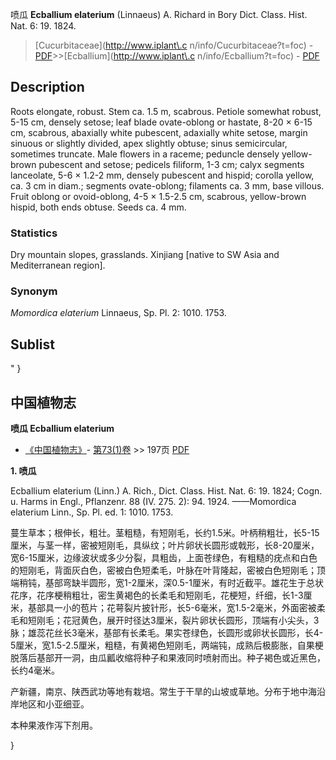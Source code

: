 喷瓜 **Ecballium elaterium** (Linnaeus) A. Richard in Bory Dict. Class. Hist. Nat. 6: 19. 1824.

> [Cucurbitaceae](http://www.iplant\.c n/info/Cucurbitaceae?t=foc) - [PDF](http://www.iplant.cn/foc/pdf/Cucurbitaceae.pdf)>>[Ecballium](http://www.iplant\.c n/info/Ecballium?t=foc) - [PDF](http://www.iplant.cn/foc/pdf/Ecballium.pdf)

## Description

Roots elongate, robust. Stem ca. 1.5 m, scabrous. Petiole somewhat robust, 5-15 cm, densely setose; leaf blade ovate-oblong or hastate, 8-20 × 6-15 cm, scabrous, abaxially white pubescent, adaxially white setose, margin sinuous or slightly divided, apex slightly obtuse; sinus semicircular, sometimes truncate. Male flowers in a raceme; peduncle densely yellow-brown pubescent and setose; pedicels filiform, 1-3 cm; calyx segments lanceolate, 5-6 × 1.2-2 mm, densely pubescent and hispid; corolla yellow, ca. 3 cm in diam.; segments ovate-oblong; filaments ca. 3 mm, base villous. Fruit oblong or ovoid-oblong, 4-5 × 1.5-2.5 cm, scabrous, yellow-brown hispid, both ends obtuse. Seeds ca. 4 mm.

### Statistics
Dry mountain slopes, grasslands. Xinjiang [native to SW Asia and Mediterranean region].

### Synonym
*Momordica elaterium* Linnaeus, Sp. Pl. 2: 1010. 1753.


## Sublist
"
}
## 中国植物志

**喷瓜 Ecballium elaterium**

* [《中国植物志》](http://www.iplant.cn/frps)- [第73(1)卷](http://www.iplant.cn/frps/vol/73(1)) >> 197页 [PDF](http://www.iplant.cn/frps/pdf/73(1)/197.PDF)


**1. 喷瓜**

Ecballium elaterium (Linn.) A. Rich., Dict. Class. Hist. Nat. 6: 19. 1824; Cogn. u. Harms in Engl., Pflanzenr. 88 (IV. 275. 2): 94. 1924. ——Momordica elaterium Linn., Sp. Pl. ed. 1: 1010. 1753.

蔓生草本；根伸长，粗壮。茎粗糙，有短刚毛，长约1.5米。叶柄稍粗壮，长5-15厘米，与茎一样，密被短刚毛，具纵纹；叶片卵状长圆形或戟形，长8-20厘米，宽6-15厘米，边缘波状或多少分裂，具粗齿，上面苍绿色，有粗糙的疣点和白色的短刚毛，背面灰白色，密被白色短柔毛，叶脉在叶背隆起，密被白色短刚毛；顶端稍钝，基部弯缺半圆形，宽1-2厘米，深0.5-1厘米，有时近截平。雄花生于总状花序，花序梗稍粗壮，密生黄褐色的长柔毛和短刚毛，花梗短，纤细，长1-3厘米，基部具一小的苞片；花萼裂片披针形，长5-6毫米，宽1.5-2毫米，外面密被柔毛和短刚毛；花冠黄色，展开时径达3厘米，裂片卵状长圆形，顶端有小尖头，3脉；雄蕊花丝长3毫米，基部有长柔毛。果实苍绿色，长圆形或卵状长圆形，长4-5厘米，宽1.5-2.5厘米，粗糙，有黄褐色短刚毛，两端钝，成熟后极膨胀，自果梗脱落后基部开一洞，由瓜瓤收缩将种子和果液同时喷射而出。种子褐色或近黑色，长约4毫米。

产新疆，南京、陕西武功等地有栽培。常生于干旱的山坡或草地。分布于地中海沿岸地区和小亚细亚。

本种果液作泻下剂用。

}